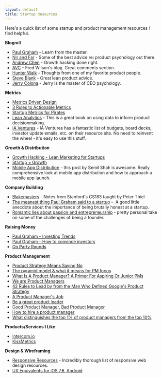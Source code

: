 ```yaml
---
layout: default
title: Startup Resources
---
```


Here's a quick list of some startup and product management resources I find helpful.

**Blogroll**
- [Paul Graham](http://paulgraham.com/articles.html) - Learn from the master.
- [Nir and Far](http://www.nirandfar.com/) - Some of the best advice re: product psychology out there.
- [Andrew Chen](http://andrewchen.co) - Growth hacking done right.
- [AVC](http://www.avc.com/) - Fred Wilson's blog. Great comments section.
- [Hunter Walk](http://hunterwalk.com/) - Thoughts from one of my favorite product people.
- [Steve Blank](http://steveblank.com/) - Great lean product advice.
- [Jerry Colona](http://www.themonsterinyourhead.com/) - Jerry is the master of CEO psychology. 

**Metrics**
 - [Metrics Driven Design](http://www.slideshare.net/bokardo/metricsdriven-design-4317168)
 - [3 Rules to Actionable Metrics](http://www.ashmaurya.com/2010/07/3-rules-to-actionable-metrics/)
 - [Startup Metrics for Pirates](http://www.slideshare.net/dmc500hats/startup-metrics-for-pirates-long-version)
 - [Lean Analytics](http://www.amazon.com/gp/product/1449335675/ref=as_li_ss_tl?ie=UTF8&camp=1789&creative=390957&creativeASIN=1449335675&linkCode=as2&tag=chriskurdziel-20) - This is a great book on using data to inform product decisionmaking.
 - [IA Ventures](http://resources.iaventures.com/index.php) - IA Ventures has a fantastic list of budgets, board decks, investor update emails, etc. on their resource site. No need to reinvent the wheel - it's easy to use this stuff.

**Growth & Distribution**
 - [Growth Hacking - Lean Marketing for Startups](http://www.slideshare.net/mattangriffel/growth-hacking)
 - [Startup = Growth](http://www.paulgraham.com/growth.html)
 - [Mobile App Distribution](http://blog.semilshah.com/2012/12/09/testing-a-mobile-distribution-framework/) - this post by Semil Shah is awesome. Really comprehensive look at mobile app distribution and how to approach a mobile app launch.

**Company Building**
 - [Blakemasters](http://blakemasters.com/peter-thiels-cs183-startup) - Notes from Stanford's CS183 taught by Peter Thiel
 - [The meanest thing Paul Graham said to a startup](http://brandonb.cc/no-filter-the-meanest-thing-paul-graham-said-to-a-startup) -  A good little anecdote about the importance of being brutally honest at a startup.
 - [Romantic lies about passion and entrepreneurship](http://blog.michellelaralin.com/romantic-lies) - pretty personal take on some of the challenges of being a founder.

**Raising Money**
 - [Paul Graham - Investing Trends](http://www.paulgraham.com/invtrend.html)
 - [Paul Graham - How to convince investors](http://paulgraham.com/convince.html)
 - [On Party Rounds](http://blog.samaltman.com/party-rounds)

**Product Management**
 - [Product Strategy Means Saying No](http://insideintercom.io/product-strategy-means-saying-no/)
 - [The pyramid model & what it means for PM focus](http://blog.kentonkivestu.com/product-focus)
 - [What Is A Product Manager? A Primer For Aspiring Or Junior PMs](https://medium.com/career-pathing/a44f74a6ba59)
 - [We are Product Managers](http://venturegeneratedcontent.com/2013/07/11/we-are-product-managers/)
 - [42 Rules to Lead by from the Man Who Defined Google's Product Strategy](http://firstround.com/article/42-Rules-to-Lead-by-from-the-Man-Who-Defined-Googles-Product-Strategy)
 - [A Product Manager's Job](https://medium.com/what-i-learned-building/63c09a43d0ec)
 - [Be a great product leader](http://blog.adamnash.com/2011/12/16/be-a-great-product-leader/)
 - [Good Product Manager, Bad Product Manager](http://benhorowitz.files.wordpress.com/2010/05/good-product-manager.pdf)
 - [How to hire a product manager](https://www.kennethnorton.com/essays/productmanager.html)
 - [What distinguishes the top 1% of product managers from the top 10%](http://www.quora.com/Product-Management/What-distinguishes-the-Top-1-of-Product-Managers-from-the-Top-10/answer/Ian-McAllister?srid=3wR&st=ns)

**Products/Services I Like**
 - [Intercom.io](http://www.intercom.io)
 - [KissMetrics](http://kissmetrics.com/)

 **Design & Wireframing**
 - [Responsive Resources](http://bradfrost.github.io/this-is-responsive/resources.html) - Incredibly thorough list of responsive web design resources.
 - [UX Equivalents for iOS 7,6, Android](http://kintek.com.au/blog/portkit-ux-metaphor-equivalents-for-ios-and-android/)
